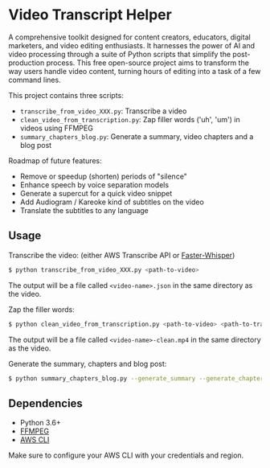 # Video Transcript Helper
A comprehensive toolkit designed for content creators, educators, digital marketers, and video editing enthusiasts. 
It harnesses the power of AI and video processing through a suite of Python scripts that simplify the post-production process. 
This free open-source project aims to transform the way users handle video content, turning hours of editing into a task of a few command lines.

This project contains three scripts:
- `transcribe_from_video_XXX.py`: Transcribe a video
- `clean_video_from_transcription.py`: Zap filler words ('uh', 'um') in videos using FFMPEG
- `summary_chapters_blog.py`: Generate a summary, video chapters and a blog post

Roadmap of future features:
- Remove or speedup (shorten) periods of "silence"
- Enhance speech by voice separation models
- Generate a supercut for a quick video snippet
- Add Audiogram / Kareoke kind of subtitles on the video
- Translate the subtitles to any language

## Usage
Transcribe the video: (either AWS Transcribe API or [Faster-Whisper](https://github.com/guillaumekln/faster-whisper))

```sh
$ python transcribe_from_video_XXX.py <path-to-video>
```

The output will be a file called `<video-name>.json` in the same directory as the video.

Zap the filler words:

```sh
$ python clean_video_from_transcription.py <path-to-video> <path-to-transcript>
```

The output will be a file called `<video-name>-clean.mp4` in the same directory as the video.

Generate the summary, chapters and blog post:

```sh
$ python summary_chapters_blog.py --generate_summary --generate_chapters --generate_blog <path-to-transcript>
```

## Dependencies
- Python 3.6+
- [FFMPEG](https://ffmpeg.org/)
- [AWS CLI](https://aws.amazon.com/cli/)

Make sure to configure your AWS CLI with your credentials and region.
